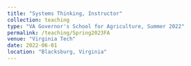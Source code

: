 ```yaml
---
title: "Systems Thinking, Instructor"
collection: teaching
type: "VA Governor's School for Agriculture, Summer 2022"
permalink: /teaching/Spring2023FA
venue: "Virginia Tech"
date: 2022-06-01
location: "Blacksburg, Virginia"
---
```

